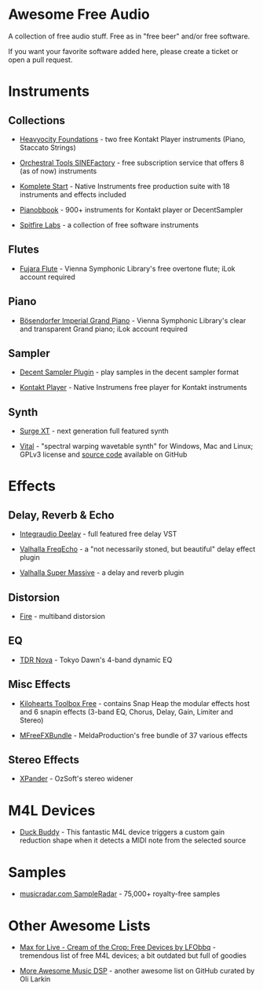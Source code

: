 # Awesome Free Audio

A collection of free audio stuff. Free as in "free beer" and/or free software.

If you want your favorite software added here, please create a ticket or open a pull request.


# Instruments

## Collections

* [Heavyocity Foundations](https://heavyocity.com/product-category/foundations/) - two free Kontakt Player instruments (Piano, Staccato Strings)

* [Orchestral Tools SINEFactory](https://www.orchestraltools.com/sinefactory) - free subscription service that offers 8 (as of now) instruments

* [Komplete Start](https://www.native-instruments.com/en/products/komplete/bundles/komplete-start/) - Native Instruments free production suite with 18 instruments and effects included

* [Pianobbook](https://www.pianobook.co.uk) - 900+ instruments for Kontakt player or DecentSampler

* [Spitfire Labs](https://labs.spitfireaudio.com/) - a collection of free software instruments



## Flutes

* [Fujara Flute](https://www.vsl.co.at/en/Free_Instruments/Fujara_Flute) - Vienna Symphonic Library's free overtone flute; iLok account required




## Piano

* [Bösendorfer Imperial Grand Piano](https://www.vsl.co.at/en/Free_Instruments/Soft_Imperial) - Vienna Symphonic Library's clear and transparent Grand piano; iLok account required




## Sampler

* [Decent Sampler Plugin](https://www.decentsamples.com/product/decent-sampler-plugin/) - play samples in the decent sampler format

* [Kontakt Player](https://www.native-instruments.com/en/products/komplete/samplers/kontakt-6-player/) - Native Instrumens free player for Kontakt instruments


## Synth

* [Surge XT](https://surge-synthesizer.github.io) - next generation full featured synth

* [Vital](https://vital.audio) - "spectral warping wavetable synth" for Windows, Mac and Linux; GPLv3 license and [source code](https://github.com/mtytel/vital) available on GitHub



# Effects

## Delay, Reverb & Echo

* [Integraudio Deelay](https://integraudio.com/deelay-review/) - full featured free delay VST


* [Valhalla FreqEcho](https://valhalladsp.com/shop/delay/valhalla-freq-echo/) - a "not necessarily stoned, but beautiful" delay effect plugin


* [Valhalla Super Massive](https://valhalladsp.com/shop/reverb/valhalla-supermassive/) - a delay and reverb plugin



## Distorsion

* [Fire](https://github.com/jerryuhoo/Fire) - multiband distorsion



## EQ

* [TDR Nova](https://www.tokyodawn.net/tdr-nova/#) - Tokyo Dawn's 4-band dynamic EQ



## Misc Effects

* [Kilohearts Toolbox Free](https://kilohearts.com/products/kilohearts_toolbox#free) - contains Snap Heap the modular effects host and 6 snapin effects (3-band EQ, Chorus, Delay, Gain, Limiter and Stereo)

* [MFreeFXBundle](https://www.meldaproduction.com/MFreeFXBundle) - MeldaProduction's free bundle of 37 various effects



## Stereo Effects

 * [XPander](https://webshop.oz-soft.com/en/content/25-xpander) - OzSoft's stereo widener



# M4L Devices

* [Duck Buddy](https://maxforlive.com/library/device.php?id=7623) - This fantastic M4L device triggers a custom gain reduction shape when it detects a MIDI note from the selected source



# Samples

* [musicradar.com SampleRadar](https://www.musicradar.com/news/tech/free-music-samples-royalty-free-loops-hits-and-multis-to-download) - 75,000+ royalty-free samples



# Other Awesome Lists

* [Max for Live - Cream of the Crop: Free Devices by LFObbq](https://docs.google.com/document/d/e/2PACX-1vRngItA2PEDOI3yKraeBt_kh1DLwNDeAvOL2SslmXdDBdZupjcizvszVlGvaXJcgvWMpQh4NF_boY15/pub) - tremendous list of free M4L devices; a bit outdated but full of goodies

* [More Awesome Music DSP](https://github.com/olilarkin/awesome-musicdsp) - another awesome list on GitHub curated by Oli Larkin

